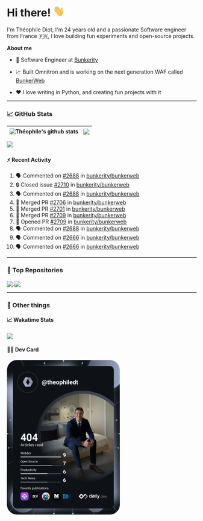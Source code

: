 # Hi there! <img src="./wave.gif" width="30px" height="30px" />

I'm Théophile Diot, I'm 24 years old and a passionate Software engineer from France 🇫🇷, I love building fun experiments and open-source projects.

**About me**

- 💼 Software Engineer at [Bunkerity](https://www.bunkerity.com/)

- 📈 Built Omnitron and is working on the next generation WAF called [BunkerWeb](https://www.bunkerweb.io)

- ❤️ I love writing in Python, and creating fun projects with it

---

### 📈 GitHub Stats

| <img align="center" src="https://github-readme-stats.vercel.app/api?username=TheophileDiot&show_icons=true&include_all_commits=true&theme=algolia&hide_border=true&rank_icon=github" alt="Théophile's github stats" /> | <img align="center" src="https://github-readme-stats.vercel.app/api/top-langs/?username=TheophileDiot&layout=compact&theme=algolia&hide_border=true" /> |
| ---------------------------------------------------------------------------------------------------------------------------------------------------------------------------------------------------------------------- | ------------------------------------------------------------------------------------------------------------------------------------------------------- |

![](https://github-readme-activity-graph.vercel.app/graph?username=TheophileDiot&theme=tokyo-night)

#### :zap: Recent Activity

<!--START_SECTION:activity-->
1. 🗣 Commented on [#2688](https://github.com/bunkerity/bunkerweb/issues/2688#issuecomment-3345194596) in [bunkerity/bunkerweb](https://github.com/bunkerity/bunkerweb)
2. 🔒 Closed issue [#2710](https://github.com/bunkerity/bunkerweb/issues/2710) in [bunkerity/bunkerweb](https://github.com/bunkerity/bunkerweb)
3. 🗣 Commented on [#2688](https://github.com/bunkerity/bunkerweb/issues/2688#issuecomment-3339317970) in [bunkerity/bunkerweb](https://github.com/bunkerity/bunkerweb)
4. 🎉 Merged PR [#2706](https://github.com/bunkerity/bunkerweb/pull/2706) in [bunkerity/bunkerweb](https://github.com/bunkerity/bunkerweb)
5. 🎉 Merged PR [#2701](https://github.com/bunkerity/bunkerweb/pull/2701) in [bunkerity/bunkerweb](https://github.com/bunkerity/bunkerweb)
6. 🎉 Merged PR [#2709](https://github.com/bunkerity/bunkerweb/pull/2709) in [bunkerity/bunkerweb](https://github.com/bunkerity/bunkerweb)
7. 💪 Opened PR [#2709](https://github.com/bunkerity/bunkerweb/pull/2709) in [bunkerity/bunkerweb](https://github.com/bunkerity/bunkerweb)
8. 🗣 Commented on [#2688](https://github.com/bunkerity/bunkerweb/issues/2688#issuecomment-3324564876) in [bunkerity/bunkerweb](https://github.com/bunkerity/bunkerweb)
9. 🗣 Commented on [#2666](https://github.com/bunkerity/bunkerweb/issues/2666#issuecomment-3324274500) in [bunkerity/bunkerweb](https://github.com/bunkerity/bunkerweb)
10. 🗣 Commented on [#2666](https://github.com/bunkerity/bunkerweb/issues/2666#issuecomment-3324268333) in [bunkerity/bunkerweb](https://github.com/bunkerity/bunkerweb)
<!--END_SECTION:activity-->

---

### 🔧 Top Repositories

<a href="https://github.com/bunkerity/bunkerweb">
  <img align="center" src="https://github-readme-stats.vercel.app/api/pin/?username=Bunkerity&repo=bunkerweb&theme=algolia" />
</a>
<a href="https://github.com/TheophileDiot/Omnitron">
  <img align="center" src="https://github-readme-stats.vercel.app/api/pin/?username=TheophileDiot&repo=Omnitron&theme=algolia" />
</a>

---

### 🎉 Other things

#### 📈 Wakatime Stats

<a href="https://wakatime.com/@theophile_bunkerity">
  <img align="center" src="https://github-readme-stats.vercel.app/api/wakatime?username=3aa5ce41-c253-43d9-8441-a721e446a45f&layout=compact&theme=algolia" />
</a>

#### 👨‍💻 Dev Card

<a href="https://app.daily.dev/TheophileDt">
  <img src="./devcard.svg" width="300" alt="Théophile Diot's Dev Card"/>
</a>

